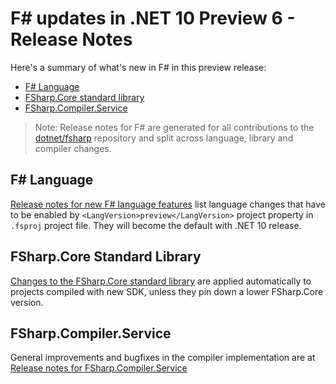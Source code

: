 # F# updates in .NET 10 Preview 6 - Release Notes

Here's a summary of what's new in F# in this preview release:

- [F# Language](#f-language)
- [FSharp.Core standard library](#fsharpcore-standard-library)
- [FSharp.Compiler.Service](#fsharpcompilerservice)

> Note: Release notes for F# are generated for all contributions to the [dotnet/fsharp](https://github.com/dotnet/fsharp) repository and split across language, library and compiler changes.

## F# Language

[Release notes for new F# language features](https://fsharp.github.io/fsharp-compiler-docs/release-notes/Language.html) list language changes that have to be enabled by `<LangVersion>preview</LangVersion>` project property in `.fsproj` project file. They will become the default with .NET 10 release.

## FSharp.Core Standard Library

[Changes to the FSharp.Core standard library](https://fsharp.github.io/fsharp-compiler-docs/release-notes/FSharp.Core.html) are applied automatically to projects compiled with new SDK, unless they pin down a lower FSharp.Core version.

## FSharp.Compiler.Service

General improvements and bugfixes in the compiler implementation are at [Release notes for FSharp.Compiler.Service](https://fsharp.github.io/fsharp-compiler-docs/release-notes/FSharp.Compiler.Service.html)
